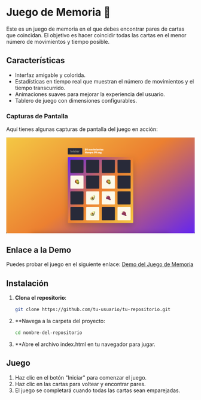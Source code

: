 # Juego de Memoria 🧠

Este es un juego de memoria en el que debes encontrar pares de cartas que coincidan. El objetivo es hacer coincidir todas las cartas en el menor número de movimientos y tiempo posible.


## Características

- Interfaz amigable y colorida.
- Estadísticas en tiempo real que muestran el número de movimientos y el tiempo transcurrido.
- Animaciones suaves para mejorar la experiencia del usuario.
- Tablero de juego con dimensiones configurables.


### Capturas de Pantalla

Aquí tienes algunas capturas de pantalla del juego en acción:

![Captura de Pantalla](images/demo-memory-game.png)


## Enlace a la Demo

Puedes probar el juego en el siguiente enlace: [Demo del Juego de Memoria](https://tu-url-de-demo.com)


## Instalación

1. **Clona el repositorio**:
   ```bash
   git clone https://github.com/tu-usuario/tu-repositorio.git

2. **Navega a la carpeta del proyecto:
   ```bash
   cd nombre-del-repositorio

3. **Abre el archivo index.html en tu navegador para jugar.


## Juego

1. Haz clic en el botón "Iniciar" para comenzar el juego.
2. Haz clic en las cartas para voltear y encontrar pares.
3. El juego se completará cuando todas las cartas sean emparejadas.
